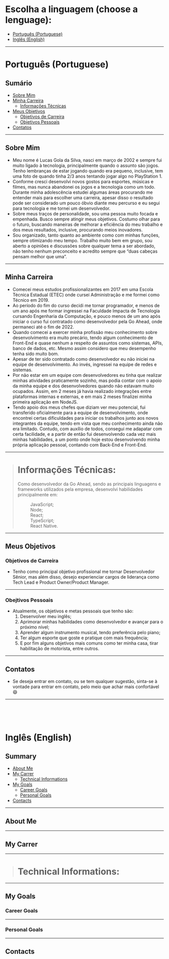 # **Escolha a linguagem (choose a lenguage):**
  * [Português (Portuguese)](#português-portuguese)
  * [Inglês (English)](#inglês-english)
---
# **Português (Portuguese)**
## **Sumário**
  * [Sobre Mim](#sobre-mim)
  * [Minha Carreira](#minha-carreira)
    * [Informações Técnicas](#informações-técnicas)
  * [Meus Objetivos](#meus-objetivos)
    * [Objetivos de Carreira](#objetivos-de-carreira)
    * [Objetivos Pessoais](#obejtivos-pessoais)
  * [Contatos](#contatos)
---
## **Sobre Mim**
  - Meu nome é Lucas Gola da Silva, nasci em março de 2002 e sempre fui muito ligado à tecnologia, principalmente quando o assunto são jogos. Tenho lembranças de estar jogando quando era pequeno, inclusive, tem uma foto de quando tinha 2/3 anos tentando jogar algo no PlayStation 1.
  - Conforme cresci desenvolvi novos gostos para esportes, músicas e filmes, mas nunca abandonei os jogos e a tecnologia como um todo. Durante minha adolescência estudei algumas áreas procurando me entender mais para escolher uma carreira, apesar disso o resultado pode ser considerado um pouco óbvio diante meu percurso e eu segui para tecnologia e me tornei um desenvolvedor.
  - Sobre meus traços de personalidade, sou uma pessoa muito focada e empenhada. Busco sempre atingir meus objetivos. Costumo olhar para o futuro, buscando maneiras de melhorar a eficiência do meu trabalho e dos meus resultados, inclusive, procurando meios inovadores.
  - Sou organizado, tanto quanto ao ambiente como com minhas funções, sempre otimizando meu tempo. Trabalho muito bem em grupo, sou aberto a opiniões e discussões sobre qualquer tema a ser abordado, não tenho nenhum preconceito e acredito sempre que “duas cabeças pensam melhor que uma”.


---
## **Minha Carreira**
  - Comecei meus estudos profissionalizantes em 2017 em uma Escola Técnica Estadual (ETEC) onde cursei Administração e me formei como Técnico em 2019.
  - Ao período do fim do curso decidi me tornar programador, e menos de um ano após me formar ingressei na Faculdade Impacta de Tecnologia cursando Engenharia da Computação, e pouco menos de um ano após iniciar o curso fui contratado como desenvolvedor pela Go Ahead, onde permaneci até o fim de 2022.
  - Quando comecei a exercer minha profissão meu conhecimento sobre desenvolvimento era muito precário, tendo algum conhecimento de Front-End e quase nenhum a respeito de assuntos como sistemas, APIs, banco de dados, etc. Mesmo assim considero que meu desempenho tenha sido muito bom.
  - Apesar de ter sido contratado como desenvolvedor eu não iniciei na equipe de desenvolvimento. Ao invés, ingressei na equipe de redes e sistemas.
  - Por não estar em um equipe com desenvolvedores eu tinha que realizar minhas atividades praticamente sozinho, mas podia contar com o apoio da minha equipe e dos desenvolvedores quando não estavam muito ocupados. Assim, em 2 meses já havia realizado integrações entre plataformas internas e externas, e em mais 2 meses finalizei minha primeira aplicação em NodeJS.
  - Tendo apoio dos meus chefes que diziam ver meu potencial, fui transferido oficialmente para a equipe de desenvolvimento, onde encontrei certas dificuldades para iniciar os trabalhos junto aos novos integrantes da equipe, tendo em vista que meu conhecimento ainda não era limitado. Contudo, com auxílio de todos, consegui me adapatar com certa facilidade, e a partir de então fui desenvolvendo cada vez mais minhas habilidades, a um ponto onde hoje estou desenvolvendo minha própria aplicação pessoal, contando com Back-End e Front-End.

  ---
  > # Informações Técnicas:
  > Como desenvolvedor da Go Ahead, sendo as principais linguagens e frameworks utilizados pela empresa, desenvolvi habilidades principalmente em:
  > <dd>JavaScript;
  > <dd>Node;
  > <dd>React;
  > <dd>TypeScript;
  > <dd>React Native.  

---
## **Meus Objetivos**
### **Objetivos de Carreira**
- Tenho como principal objetivo profissional me tornar Desenvolvedor Sênior, mas além disso, desejo experienciar cargos de liderança como Tech Lead e Product Owner/Product Manager.

---
### **Obejtivos Pessoais**
- Atualmente, os objetivos e metas pessoais que tenho são:
  1. Desenvolver meu inglês;
  2. Aprimorar minhas habilidades como desenvolvedor e avançar para o próximo nível;
  3. Aprender algum instrumento musical, tendo preferência pelo piano;
  4. Ter algum esporte que goste e pratique com mais frequência;
  5. E por fim alguns objetivos mais comuns como ter minha casa, tirar habilitação de motorista, entre outros.

---
## **Contatos**
  - Se deseja entrar em contato, ou se tem qualquer sugestão, sinta-se à vontade para entrar em contato, pelo meio que achar mais confortável 😄

---
<br>
<br>
<br>

# **Inglês (English)**
## **Summary**
  * [About Me](#about-me)
  * [My Carrer](#my-carrer)
    * [Technical Informations](#technical-informations)
  * [My Goals](#my-goals)
    * [Career Goals](#career-goals)
    * [Personal Goals](#personal-goals)
  * [Contacts](#contacts)

---
## **About Me**

---
## **My Carrer**

---
> # Technical Informations:

---
## **My Goals**
### **Career Goals**

---
### **Personal Goals**

---
## **Contacts**
